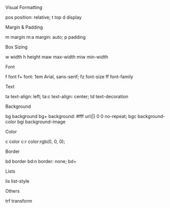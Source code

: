 Visual Formatting

pos     position: relative;
t       top
d       display

Margin & Padding

m       margin
m:a     margin: auto;
p       padding

Box Sizing

w       width
h       height
maw     max-width
miw     min-width

Font

f       font
f+      font: 1em Arial, sans-serif;
fz      font-size
ff      font-family

Text

ta      text-align: left;
ta:c    text-align: center;
td      text-decoration

Background

bg      background
bg+     background: #fff url(|) 0 0 no-repeat;
bgc     background-color
bgi     background-image

Color

c       color
c:r     color:rgb(0, 0, 0);

Border

bd      border
bd:n    border: none;
bd+

Lists

lis     list-style

Others

trf     transform
